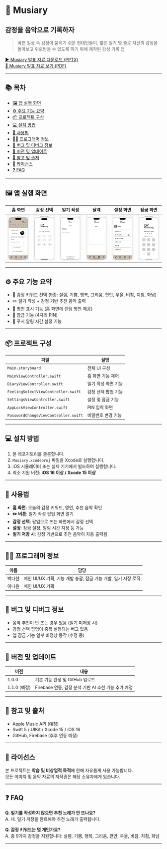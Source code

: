 # 🎵 Musiary
## 감정을 음악으로 기록하자

> 바쁜 일상 속 감정이 묻히기 쉬운 현대인들이, 짧은 일기 몇 줄로 자신의 감정을 돌아보고 위로받을 수 있도록 하기 위해 제작된 감성 기록 앱

[▶️ Musiary 발표 자료 다운로드 (PPTX)](./Musiary_뮤지어리.pptx)  
[📄 Musiary 발표 자료 보기 (PDF)](./Musiary_뮤지어리.pdf)

---

## 📚 목차

- [🖼️ 앱 실행 화면](#앱-실행-화면)  
- [⚙️ 주요 기능 요약](#주요-기능-요약)  
- [📦 프로젝트 구성](#프로젝트-구성)  
- [💻 설치 방법](#설치-방법)  
- [📝 사용법](#사용법)  
- [👩‍💻 프로그래머 정보](#프로그래머-정보)  
- [🐞 버그 및 디버그 정보](#버그-및-디버그-정보)  
- [🚀 버전 및 업데이트](#버전-및-업데이트)  
- [🔗 참고 및 출처](#참고-및-출처)  
- [📜 라이선스](#라이선스)  
- [❓ FAQ](#faq)

---

## 🖼️ 앱 실행 화면

| 홈 화면 | 감정 선택 | 일기 작성 | 달력 | 설정 화면 | 잠금 화면 |
|---------|-----------|------------|------------|------------|------------|
| ![홈 화면 – 추천 노래 및 감정 키워드](images/main.png) | ![감정 선택 – 팝업 형태로 감정 선택](images/feeling.png) | ![일기 작성 – 오늘의 감정을 글로 기록](images/diary.png) | ![달력 – 일기 작성 날짜 확인](images/calendar.png) | ![설정 화면 – 잠금 및 알림 설정](images/settings.png) | ![잠금 화면 – 앱 PIN 잠금 UI](images/appunlock.png) |

---

## ⚙️ 주요 기능 요약

- 🧠 감정 키워드 선택 (9종: 설렘, 기쁨, 행복, 그리움, 편안, 우울, 비참, 지침, 화남)  
- ✏️ 일기 작성 + 감정 기반 추천 음악 출력  
- 💬 명언 표시 기능 (홈 화면에 랜덤 명언 제공)  
- 🔐 잠금 기능 (4자리 PIN)  
- 🔔 푸시 알림 시간 설정 기능  

---

## 📦 프로젝트 구성

| 파일 | 설명 |
|------|------|
| `Main.storyboard` | 전체 UI 구성 |
| `MainViewController.swift` | 홈 화면 기능 제어 |
| `DiaryViewController.swift` | 일기 작성 화면 기능 |
| `FeelingSelectViewController.swift` | 감정 선택 팝업 기능 |
| `SettingsViewController.swift` | 설정 및 잠금 기능 |
| `AppLockViewController.swift` | PIN 입력 화면 |
| `PasswordChangeViewController.swift` | 비밀번호 변경 기능 |

---

## 💻 설치 방법

1. 본 레포지토리를 클론합니다.
2. `Musiary.xcodeproj` 파일을 Xcode로 실행합니다.
3. iOS 시뮬레이터 또는 실제 기기에서 빌드하여 실행합니다.
4. 최소 지원 버전: **iOS 16 이상 / Xcode 15 이상**

---

## 📝 사용법

- **홈 화면**: 오늘의 감정 키워드, 명언, 추천 음악 확인  
- **✏️ 버튼**: 일기 작성 팝업 화면 열기  
- **감정 선택**: 팝업으로 뜨는 화면에서 감정 선택  
- **설정**: 잠금 설정, 알림 시간 지정 등 가능  
- **일기 저장 시**: 감정 기반으로 추천 음악이 자동 출력됨  

---

## 👩‍💻 프로그래머 정보

| 이름 | 담당 |
|------|------|
| 박다현 | 메인 UI/UX 기획, 기능 개발 총괄, 잠금 기능 개발, 일기 저장 로직 |
| 이나윤 | 메인 UI/UX 기획 |

---

## 🐞 버그 및 디버그 정보

- 음악 추천이 안 뜨는 경우 있음 (일기 미저장 시)  
- 감정 선택 팝업이 중복 실행되는 버그 있음  
- 앱 잠금 기능 일부 비정상 동작 (수정 중)  

---

## 🚀 버전 및 업데이트

| 버전 | 내용 |
|------|------|
| 1.0.0 | 기본 기능 완성 및 GitHub 업로드 |
| 1.1.0 (예정) | Firebase 연동, 감정 분석 기반 AI 추천 기능 추가 예정 |

---

## 🔗 참고 및 출처

- Apple Music API (예정)
- Swift 5 / UIKit / Xcode 15 / iOS 16
- GitHub, Firebase (추후 연동 예정)

---

## 📜 라이선스

본 프로젝트는 **학습 및 비상업적 목적**에 한해 자유롭게 사용 가능합니다.  
모든 이미지 및 음악 자료의 저작권은 해당 소유자에게 있습니다.

---

## ❓ FAQ

**Q. 일기를 작성하지 않으면 추천 노래가 안 뜨나요?**  
A. 네. 일기 저장을 완료해야 추천 노래가 출력됩니다.

**Q. 감정 키워드는 몇 개인가요?**  
A. 총 9가지 감정을 지원합니다: 설렘, 기쁨, 행복, 그리움, 편안, 우울, 비참, 지침, 화남

---
